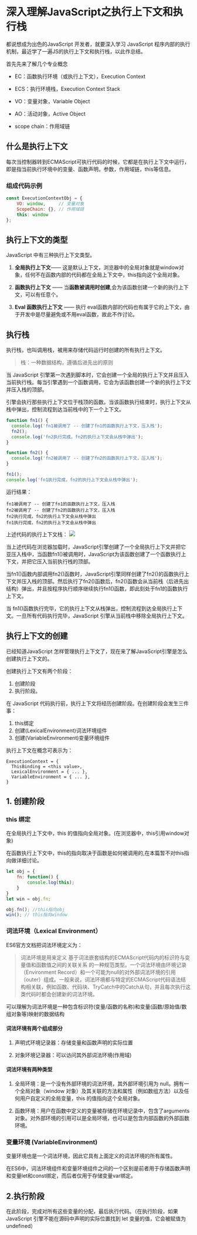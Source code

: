 # 深入理解JavaScript之执行上下文和执行栈

都说想成为出色的JavaScript 开发者，就要深入学习 JavaScript 程序内部的执行机制，最近学了一遍JS的执行上下文和执行栈，以此作总结。

首先先来了解几个专业概念

- EC：函数执行环境（或执行上下文），Execution Context

- ECS：执行环境栈，Execution Context Stack

- VO：变量对象，Variable Object

- AO：活动对象，Active Object

- scope chain：作用域链

## 什么是执行上下文

每次当控制器转到ECMAScript可执行代码的时候，它都是在执行上下文中运行，即是指当前执行环境中的变量、函数声明，参数，作用域链，this等信息。

### 组成代码示例
```javascript
const ExecutionContextObj = {
    VO: window,     // 变量对象
    ScopeChain: {}, // 作用域链
    this: window
};
```

## 执行上下文的类型


JavaScript 中有三种执行上下文类型。

1. **全局执行上下文**——  这是默认上下文，浏览器中的全局对象就是window对象，任何不在函数内部的代码都在全局上下文中，this指向这个全局对象。

2. **函数执行上下文** —— 当**函数被调用时创建**,会为该函数创建一个新的执行上下文，可以有任意个。 

3. **Eval 函数执行上下文** —— 执行 eval函数内部的代码也有属于它的上下文，由于开发中是尽量避免或不用eval函数，故此不作讨论。

## 执行栈

执行栈，也叫调用栈，被用来存储代码运行时创建的所有执行上下文。
>栈：一种数据结构，遵循后进先出的原则
 
当 JavaScript 引擎第一次遇到脚本时，它会创建一个全局的执行上下文并且压入当前执行栈。每当引擎遇到一个函数调用，它会为该函数创建一个新的执行上下文并压入栈的顶部。
 
引擎会执行那些执行上下文位于栈顶的函数。当该函数执行结束时，执行上下文从栈中弹出，控制流程到达当前栈中的下一个上下文。

```javascript
function fn1() {
  console.log('fn1被调用了 -- 创建了fn1的函数执行上下文，压入栈');
  fn2(); 
  console.log('fn2执行完成，fn2的执行上下文会从栈中弹出');
}

function fn2() {
  console.log('fn2被调用了 -- 创建了fn2的函数执行上下文，压入栈');
}

fn1();
console.log('fn1执行完成，fn2的执行上下文会从栈中弹出');
```
运行结果：
```
fn1被调用了 -- 创建了fn1的函数执行上下文，压入栈
fn2被调用了 -- 创建了fn2的函数执行上下文，压入栈
fn2执行完成，fn2的执行上下文会从栈中弹出
fn1执行完成，fn2的执行上下文会从栈中弹出
```
上述代码的执行上下文栈：
![](https://user-gold-cdn.xitu.io/2019/11/27/16ead7c041a4b415?w=1276&h=316&f=png&s=30716)

当上述代码在浏览器加载时，JavaScript引擎创建了一个全局执行上下文并把它亚压入栈中，当函数fn1()被调用时，JavaScript为该函数创建了一个函数执行上下文，并把它压入当前执行栈的顶部。
 
当fn1()函数内部调用fn2()函数时，JavaScript引擎同样创建了fn2()的函数执行上下文并压入栈的顶部。然后执行了fn2()函数后，fn2()函数会从当前栈（后进先出结构）弹出，并且按程序执行顺序继续执行fn1()函数，即此刻处于fn1的函数执行上下文。
 
当 fn1()函数执行完毕，它的执行上下文从栈弹出，控制流程到达全局执行上下文。一旦所有代码执行完毕，JavaScript 引擎从当前栈中移除全局执行上下文。

## 执行上下文的创建

已经知道JavaScript 怎样管理执行上下文了，现在来了解JavaScript引擎是怎么创建执行上下文的。

创建执行上下文有两个阶段：

1. 创建阶段
2. 执行阶段。

在 JavaScript 代码执行前，执行上下文将经历创建阶段。在创建阶段会发生三件事：
1. this绑定
2. 创建(LexicalEnvironment)词法环境组件
3. 创建(VariableEnvironment)变量环境组件

执行上下文在概念可表示为：
```
ExecutionContext = {
  ThisBinding = <this value>,
  LexicalEnvironment = { ... },
  VariableEnvironment = { ... },
}
```
## 1. 创建阶段
### this 绑定

在全局执行上下文中，this 的值指向全局对象。(在浏览器中，this引用window对象)

在函数执行上下文中，this的指向取决于函数是如何被调用的,在本篇暂不对this指向做详细讨论。

```javascript
let obj = {
    fn: function() {
        console.log(this);
    }
}
let win = obj.fn;

obj.fn(); //this指向obj
win(); // this指向window
```

### 词法环境（Lexical Environment）

ES6官方文档把词法环境定义为：

> 词法环境是用来定义 基于词法嵌套结构的ECMAScript代码内的标识符与变量值和函数值之间的关联关系 的一种规范类型。一个词法环境由环境记录（Environment Record）和一个可能为null的对外部词法环境的引用（outer）组成。一般来说，词法环境都与特定的ECMAScript代码语法结构相关联，例如函数、代码块、TryCatch中的Catch从句，并且每次执行这类代码时都会创建新的词法环境。

可以理解为词法环境是一种包含标识符(变量/函数的名称)和变量(函数/原始值/数组对象等)映射的数据结构

#### 词法环境有两个组成部分

1. 声明式环境记录器：存储变量和函数声明的实际位置

2. 对象环境记录器：可以访问其外部词法环境(作用域)

#### 词法环境有两种类型

1. 全局环境：是一个没有外部环境的词法环境，其外部环境引用为 null。拥有一个全局对象（window 对象）及其关联的方法和属性（例如数组方法）以及任何用户自定义的全局变量，this 的值指向这个全局对象。

2. 函数环境：用户在函数中定义的变量被存储在环境记录中，包含了arguments 对象。对外部环境的引用可以是全局环境，也可以是包含内部函数的外部函数环境。

### 变量环境 (VariableEnvironment)

变量环境也是一个词法环境，因此它具有上面定义的词法环境的所有属性。

在ES6中，词法环境组件和变量环境组件之间的一个区别是前者用于存储函数声明和变量let和const绑定，而后者仅用于存储变量var绑定。

## 2.执行阶段

在此阶段，完成对所有这些变量的分配，最后执行代码。（在执行阶段，如果 JavaScript 引擎不能在源码中声明的实际位置找到 let 变量的值，它会被赋值为 undefined）




